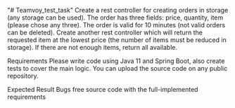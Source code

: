 "# Teamvoy_test_task" 
Create a rest controller for creating orders in storage (any storage can be used).
The order has three fields: price, quantity, item (please chose any three).
The order is valid for 10 minutes (not valid orders can be deleted).
Create another rest controller which will return the requested item at the lowest price (the number of items must be reduced in storage). If there are not enough items, return all available.

Requirements
Please write code using Java 11 and Spring Boot, also create tests to cover the main logic.
You can upload the source code on any public repository.

Expected Result
Bugs free source code with the full-implemented requirements

